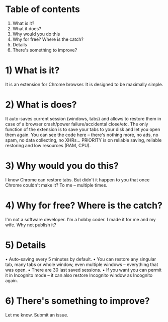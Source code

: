 # Table of contents
1) What is it?
2) What it does?
3) Why would you do this
4) Why for free? Where is the catch?
5) Details
6) There's something to improve?

# 1) What is it?
It is an extension for Chrome browser. It is designed to be maximally simple.
# 2) What is does?
It auto-saves current session (windows, tabs) and allows to restore them in case of a browser crash/power failure/accidental close/etc.
The only function of the extension is to save your tabs to your disk and let you open them again. You can see the code here – there's nothing more, no ads, no spam, no data collecting, no XHRs…
PRIORITY is on reliable saving, reliable restoring and low resources (RAM, CPU).
# 3) Why would you do this?
I know Chrome can restore tabs. But didn't it happen to you that once Chrome couldn't make it? To me – multiple times.
# 4) Why for free? Where is the catch?
I'm not a software developer. I'm a hobby coder. I made it for me and my wife. Why not publish it?
# 5) Details
• Auto-saving every 5 minutes by default.
• You can restore any singular tab, many tabs or whole window, even multiple windows – everything that was open.
• There are 30 last saved sessions.
• If you want you can permit it in Incognito mode – it can also restore Incognito window as Incognito again.
# 6) There's something to improve?
Let me know. Submit an issue.